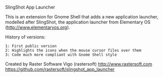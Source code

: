 SlingShot App Launcher

This is an extension for Gnome Shell that adds a new application launcher,
modelled after SlingShot, the application launcher from Elementary OS
(http://www.elementaryos.org).

History of versions:

    1: First public version
    2: Highlights the icons when the mouse cursor files over them
    3: Code much more compliant with Gnome Shell style

Created by Raster Software Vigo (rastersoft)
http://www.rastersoft.com
https://github.com/rastersoft/slingshot_app_launcher
